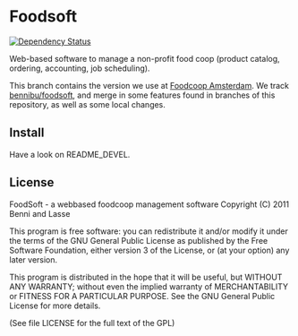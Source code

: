 Foodsoft
========

[![Dependency Status](https://gemnasium.com/wvengen/foodsoft.png)](https://gemnasium.com/wvengen/foodsoft)

Web-based software to manage a non-profit food coop (product catalog, ordering, accounting, job scheduling).

This branch contains the version we use at [Foodcoop Amsterdam].
We track [bennibu/foodsoft], and merge in some features found in branches of
this repository, as well as some local changes.

Install
-------

Have a look on README\_DEVEL.

License
-------

   FoodSoft - a webbased foodcoop management software
   Copyright (C) 2011 Benni and Lasse

   This program is free software: you can redistribute it and/or modify
   it under the terms of the GNU General Public License as published by
   the Free Software Foundation, either version 3 of the License, or
   (at your option) any later version.

   This program is distributed in the hope that it will be useful,
   but WITHOUT ANY WARRANTY; without even the implied warranty of
   MERCHANTABILITY or FITNESS FOR A PARTICULAR PURPOSE.  See the
   GNU General Public License for more details.

   (See file LICENSE for the full text of the GPL)


[Foodcoop Amsterdam]: http://www.foodcoop.nl/
[bennibu/foodsoft]: https://github.com/bennibu/foodsoft/rails3
